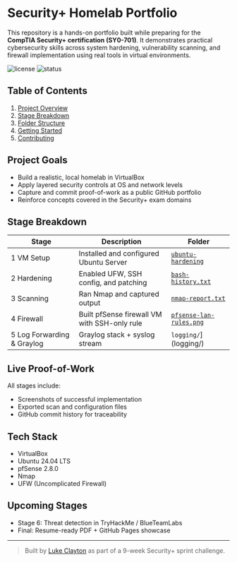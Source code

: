 # Security+ Homelab Portfolio

This repository is a hands-on portfolio built while preparing for the **CompTIA Security+ certification (SY0-701)**. It demonstrates practical cybersecurity skills across system hardening, vulnerability scanning, and firewall implementation using real tools in virtual environments.

![license](https://img.shields.io/badge/license-MIT-blue)
![status](https://img.shields.io/badge/build-passing-brightgreen)

## Table of Contents
1. [Project Overview](#project-overview)
2. [Stage Breakdown](#stage-breakdown)
3. [Folder Structure](#folder-structure)
4. [Getting Started](#getting-started)
5. [Contributing](#contributing)

## Project Goals

- Build a realistic, local homelab in VirtualBox
- Apply layered security controls at OS and network levels
- Capture and commit proof-of-work as a public GitHub portfolio
- Reinforce concepts covered in the Security+ exam domains

## Stage Breakdown

| Stage | Description | Folder |
|-------|-------------|--------|
| 1️ VM Setup | Installed and configured Ubuntu Server | [`ubuntu-hardening`](./ubuntu-hardening) |
| 2️ Hardening | Enabled UFW, SSH config, and patching | [`bash-history.txt`](./ubuntu-hardening/bash-history.txt) |
| 3️ Scanning | Ran Nmap and captured output | [`nmap-report.txt`](./ubuntu-hardening/nmap-report.txt) |
| 4️ Firewall | Built pfSense firewall VM with SSH-only rule | [`pfsense-lan-rules.png`](./ubuntu-hardening/screenshots/pfsense-lan-rules.png) |
| 5️ Log Forwarding & Graylog | Graylog stack + syslog stream | `logging/`](logging/) |


## Live Proof-of-Work

All stages include:

- Screenshots of successful implementation
- Exported scan and configuration files
- GitHub commit history for traceability

## Tech Stack

- VirtualBox
- Ubuntu 24.04 LTS
- pfSense 2.8.0
- Nmap
- UFW (Uncomplicated Firewall)

## Upcoming Stages

- Stage 6: Threat detection in TryHackMe / BlueTeamLabs
- Final: Resume-ready PDF + GitHub Pages showcase

---

> Built by [Luke Clayton](https://github.com/lclayton242) as part of a 9-week Security+ sprint challenge.
